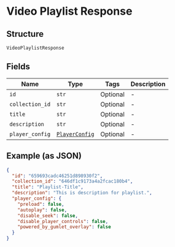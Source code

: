 
# Video Playlist Response

## Structure

`VideoPlaylistResponse`

## Fields

| Name | Type | Tags | Description |
|  --- | --- | --- | --- |
| `id` | `str` | Optional | - |
| `collection_id` | `str` | Optional | - |
| `title` | `str` | Optional | - |
| `description` | `str` | Optional | - |
| `player_config` | [`PlayerConfig`](../../doc/models/player-config.md) | Optional | - |

## Example (as JSON)

```json
{
  "id": "659693cadc46251d898930f2",
  "collection_id": "646df1c9173a4a2fcac180b4",
  "title": "Playlist-Title",
  "description": "This is description for playlist.",
  "player_config": {
    "preload": false,
    "autoplay": false,
    "disable_seek": false,
    "disable_player_controls": false,
    "powered_by_gumlet_overlay": false
  }
}
```

